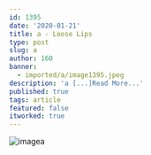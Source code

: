 ```yaml
---
id: 1395
date: '2020-01-21'
title: a - Loose Lips
type: post
slug: a
author: 160
banner:
  - imported/a/image1395.jpeg
description: 'a [...]Read More...'
published: true
tags: article
featured: false
itworked: true
---
```

![image](../imported/a/image1395.jpeg)a